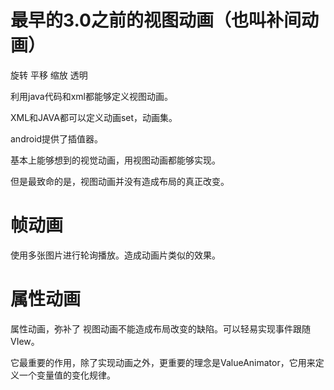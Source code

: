 # 最早的3.0之前的视图动画（也叫补间动画）

旋转 平移 缩放 透明

利用java代码和xml都能够定义视图动画。

XML和JAVA都可以定义动画set，动画集。

android提供了插值器。

基本上能够想到的视觉动画，用视图动画都能够实现。

但是最致命的是，视图动画并没有造成布局的真正改变。



# 帧动画

使用多张图片进行轮询播放。造成动画片类似的效果。

# 属性动画

属性动画，弥补了 视图动画不能造成布局改变的缺陷。可以轻易实现事件跟随VIew。

它最重要的作用，除了实现动画之外，更重要的理念是ValueAnimator，它用来定义一个变量值的变化规律。

